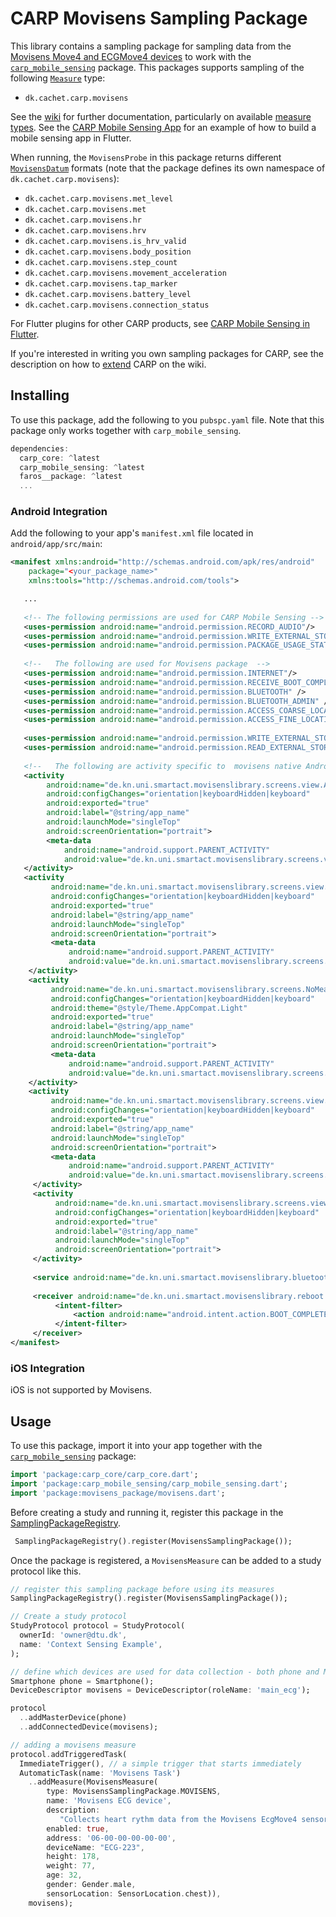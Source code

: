 # CARP Movisens Sampling Package

This library contains a sampling package for sampling data from the [Movisens Move4 and ECGMove4 devices](https://www.movisens.com/en/products/ecg-sensor/) to work with
the [`carp_mobile_sensing`](https://pub.dartlang.org/packages/carp_mobile_sensing) package.
This packages supports sampling of the following [`Measure`](https://pub.dev/documentation/carp_core/latest/carp_core_protocols/Measure-class.html) type:

* `dk.cachet.carp.movisens`

See the [wiki](https://github.com/cph-cachet/carp.sensing-flutter/wiki) for further documentation, particularly on available [measure types](https://github.com/cph-cachet/carp.sensing-flutter/wiki/A.-Measure-Types).
See the [CARP Mobile Sensing App](https://github.com/cph-cachet/carp.sensing-flutter/tree/master/apps/carp_mobile_sensing_app) for an example of how to build a mobile sensing app in Flutter.

When running, the `MovisensProbe` in this package returns different [`MovisensDatum`](https://pub.dev/documentation/faros__package/latest/movisens/MovisensDatum-class.html) formats (note that the package defines its own namespace of `dk.cachet.carp.movisens`):

* `dk.cachet.carp.movisens.met_level`
* `dk.cachet.carp.movisens.met`
* `dk.cachet.carp.movisens.hr`
* `dk.cachet.carp.movisens.hrv`
* `dk.cachet.carp.movisens.is_hrv_valid`
* `dk.cachet.carp.movisens.body_position`
* `dk.cachet.carp.movisens.step_count`
* `dk.cachet.carp.movisens.movement_acceleration`
* `dk.cachet.carp.movisens.tap_marker`
* `dk.cachet.carp.movisens.battery_level`
* `dk.cachet.carp.movisens.connection_status`

For Flutter plugins for other CARP products, see [CARP Mobile Sensing in Flutter](https://github.com/cph-cachet/carp.sensing-flutter).

If you're interested in writing you own sampling packages for CARP, see the description on
how to [extend](https://github.com/cph-cachet/carp.sensing-flutter/wiki/4.-Extending-CARP-Mobile-Sensing) CARP on the wiki.

## Installing

To use this package, add the following to you `pubspc.yaml` file. Note that
this package only works together with `carp_mobile_sensing`.

`````dart
dependencies:
  carp_core: ^latest
  carp_mobile_sensing: ^latest
  faros__package: ^latest
  ...
`````

### Android Integration

Add the following to your app's `manifest.xml` file located in `android/app/src/main`:

````xml
<manifest xmlns:android="http://schemas.android.com/apk/res/android"
    package="<your_package_name>"
    xmlns:tools="http://schemas.android.com/tools">

   ...
   
   <!-- The following permissions are used for CARP Mobile Sensing -->
   <uses-permission android:name="android.permission.RECORD_AUDIO"/>
   <uses-permission android:name="android.permission.WRITE_EXTERNAL_STORAGE"/>
   <uses-permission android:name="android.permission.PACKAGE_USAGE_STATS" tools:ignore="ProtectedPermissions"/>
   
   <!--   The following are used for Movisens package  -->
   <uses-permission android:name="android.permission.INTERNET"/>
   <uses-permission android:name="android.permission.RECEIVE_BOOT_COMPLETED" />
   <uses-permission android:name="android.permission.BLUETOOTH" />
   <uses-permission android:name="android.permission.BLUETOOTH_ADMIN" />
   <uses-permission android:name="android.permission.ACCESS_COARSE_LOCATION" />
   <uses-permission android:name="android.permission.ACCESS_FINE_LOCATION" />
    
   <uses-permission android:name="android.permission.WRITE_EXTERNAL_STORAGE" />
   <uses-permission android:name="android.permission.READ_EXTERNAL_STORAGE" />
        
   <!--   The following are activity specific to  movisens native Android library  that talks to flutter over platform channel   -->  
   <activity
        android:name="de.kn.uni.smartact.movisenslibrary.screens.view.Activity_BluetoothUser"
        android:configChanges="orientation|keyboardHidden|keyboard"
        android:exported="true"
        android:label="@string/app_name"
        android:launchMode="singleTop"
        android:screenOrientation="portrait">
        <meta-data
            android:name="android.support.PARENT_ACTIVITY"
            android:value="de.kn.uni.smartact.movisenslibrary.screens.view.Activity_BluetoothStart" />
   </activity>  
   <activity
         android:name="de.kn.uni.smartact.movisenslibrary.screens.view.Activity_BluetoothDeviceScan"
         android:configChanges="orientation|keyboardHidden|keyboard"
         android:exported="true"
         android:label="@string/app_name"
         android:launchMode="singleTop"
         android:screenOrientation="portrait">
         <meta-data
             android:name="android.support.PARENT_ACTIVITY"
             android:value="de.kn.uni.smartact.movisenslibrary.screens.view.Activity_BluetoothStart" />
    </activity>   
    <activity
         android:name="de.kn.uni.smartact.movisenslibrary.screens.NoMeasurmentDialog"
         android:configChanges="orientation|keyboardHidden|keyboard"
         android:theme="@style/Theme.AppCompat.Light"
         android:exported="true"
         android:label="@string/app_name"
         android:launchMode="singleTop"
         android:screenOrientation="portrait">
         <meta-data
             android:name="android.support.PARENT_ACTIVITY"
             android:value="de.kn.uni.smartact.movisenslibrary.screens.view.Activity_BluetoothStart" />
    </activity>     
    <activity
         android:name="de.kn.uni.smartact.movisenslibrary.screens.view.Activity_BluetoothData"
         android:configChanges="orientation|keyboardHidden|keyboard"
         android:exported="true"
         android:label="@string/app_name"
         android:launchMode="singleTop"
         android:screenOrientation="portrait">
         <meta-data
             android:name="android.support.PARENT_ACTIVITY"
             android:value="de.kn.uni.smartact.movisenslibrary.screens.view.Activity_BluetoothStart" />
     </activity>     
     <activity
          android:name="de.kn.uni.smartact.movisenslibrary.screens.view.Activity_BluetoothStart"
          android:configChanges="orientation|keyboardHidden|keyboard"
          android:exported="true"
          android:label="@string/app_name"
          android:launchMode="singleTop"
          android:screenOrientation="portrait">
     </activity>
  
     <service android:name="de.kn.uni.smartact.movisenslibrary.bluetooth.MovisensService" />
  
     <receiver android:name="de.kn.uni.smartact.movisenslibrary.reboot.RebootReceiver">
          <intent-filter>
              <action android:name="android.intent.action.BOOT_COMPLETED" />
          </intent-filter>
     </receiver>
</manifest>
````

### iOS Integration

iOS is not supported by Movisens.

## Usage

To use this package, import it into your app together with the
[`carp_mobile_sensing`](https://pub.dartlang.org/packages/carp_mobile_sensing) package:

`````dart
import 'package:carp_core/carp_core.dart';
import 'package:carp_mobile_sensing/carp_mobile_sensing.dart';
import 'package:movisens_package/movisens.dart';
`````

Before creating a study and running it, register this package in the
[SamplingPackageRegistry](https://pub.dartlang.org/documentation/carp_mobile_sensing/latest/runtime/SamplingPackageRegistry.html).

`````dart
 SamplingPackageRegistry().register(MovisensSamplingPackage());
`````

Once the package is registered, a `MovisensMeasure` can be added to a study protocol like this.

````dart
// register this sampling package before using its measures
SamplingPackageRegistry().register(MovisensSamplingPackage());

// Create a study protocol
StudyProtocol protocol = StudyProtocol(
  ownerId: 'owner@dtu.dk',
  name: 'Context Sensing Example',
);

// define which devices are used for data collection - both phone and MoviSens
Smartphone phone = Smartphone();
DeviceDescriptor movisens = DeviceDescriptor(roleName: 'main_ecg');

protocol
  ..addMasterDevice(phone)
  ..addConnectedDevice(movisens);

// adding a movisens measure
protocol.addTriggeredTask(
  ImmediateTrigger(), // a simple trigger that starts immediately
  AutomaticTask(name: 'Movisens Task')
    ..addMeasure(MovisensMeasure(
        type: MovisensSamplingPackage.MOVISENS,
        name: 'Movisens ECG device',
        description:
           "Collects heart rythm data from the Movisens EcgMove4 sensor",
        enabled: true,
        address: '06-00-00-00-00-00',
        deviceName: "ECG-223",
        height: 178,
        weight: 77,
        age: 32,
        gender: Gender.male,
        sensorLocation: SensorLocation.chest)),
    movisens);
````
